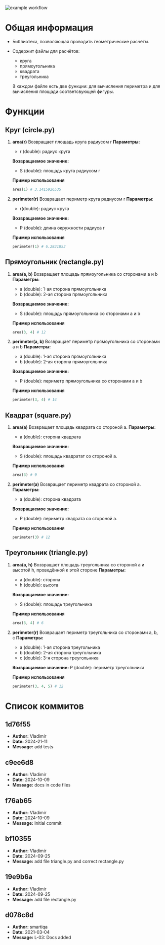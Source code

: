 ![example workflow](https://github.com/VladimirHeizenberg/geometric_lib/actions/workflows/python-app.yml/badge.svg)
# Общая информация
- Библиотека, позволяющая проводить геометрические расчёты.
- Содержит файлы для расчётов:
  * круга
  * прямоугольника
  * квадрата
  * треугольника

  В каждом файле есть две функции: для вычисления периметра и для вычисления площади соответсвующей фигуры.

# Функции

## Круг (circle.py)

1. **area\(r\)**
Возвращает площадь круга радиусом r
**Параметры:** 
    * r (double): радиус круга

    **Возвращаемое значение:**
    * S (double): площадь круга радиусом r

    **Пример использования**
    ```python
    area(1) # 3.1415926535
    ```

2. **perimeter\(r\)**
Возвращает периметр круга радиусом r
**Параметры:**
    * r(double): радиус круга

    **Возвращаемое значение:**
    * P (double): длина окружности радиуса r
    
    **Пример использования**
    ```python
    perimeter(1) # 6.2831853
    ```
    
## Прямоугольник (rectangle.py)

1. **area(a, b)**
Возвращает площадь прямоугольника со сторонами a и b
**Параметры:** 
    * a (double): 1-ая сторона прямоугольника
    * b (double): 2-ая сторона прямоугольника

    **Возвращаемое значение:**
    * S (double): площадь прямоугольника со сторонами a и b
    
    **Пример использования**
    ```python
    area(3, 4) # 12
    ```

2. **perimeter(a, b)**
Возвращает периметр прямоугольника со сторонами a и b
**Параметры:** 
    * a (double): 1-ая сторона прямоугольника
    * b (double): 2-ая сторона прямоугольника

    **Возвращаемое значение:**
    * P (double): периметр прямоугольника со сторонами a и b
    
    **Пример использования**
    ```python
    perimeter(3, 4) # 14
    ```
    
## Квадрат (square.py)

1. **area(a)**
Возвращает площадь квадрата со стороной a.
**Параметры:**
    * a (double): сторона квадрата

    **Возвращаемое значение:**
    * S (double): площадь квадратат со стороной a.
    
    **Пример использования**
    ```python
    area(3) # 9
    ```

2. **perimeter(a)**
Возвращает периметр квадрата со стороной a.
**Параметры:**
    * a (double): сторона квадрата

    **Возвращаемое значение:**
    * P (double): периметр квадрата со стороной a.
    
    **Пример использования**
    ```python
    perimeter(3) # 12
    ```
    
## Треугольник (triangle.py)

1. **area(a, h)**
Возвращает площадь треугольника со стороной a и высотой h, проведённой к этой стороне
**Параметры:**
    * a (double): сторона
    * h (double): высота

    **Возвращаемое значение:**
    * S (double): площадь треугольника
    
    **Пример использования**
    ```python
    area(3, 4) # 6
    ```
    
2. **perimeter\(r\)**
Возвращает периметр треугольника со сторонами a, b, c
**Параметры:**
    * a (double): 1-ая сторона треугольника
    * b (double): 2-ая сторона треугольника
    * c (double): 3-я сторона треугольника
    
    **Возвращаемое значение:**
        P (double): периметр треугольника

    **Пример использования**
    ```python
    perimeter(3, 4, 5) # 12
    ```

# Список коммитов

## 1d76f55
- **Author:** Vladimir
- **Date:** 2024-21-11
- **Message:** add tests

## c9ee6d8
- **Author:** Vladimir
- **Date:** 2024-10-09
- **Message:** docs in code files

## f76ab65
- **Author:** Vladimir
- **Date:** 2024-10-09
- **Message:** Initial commit

## bf10355
- **Author:** Vladimir
- **Date:** 2024-09-25
- **Message:** add file triangle.py and correct rectangle.py

## 19e9b6a
- **Author:** Vladimir
- **Date:** 2024-09-25
- **Message:** add file rectangle.py

## d078c8d
- **Author:** smartiqa
- **Date:** 2021-03-04
- **Message:** L-03: Docs added